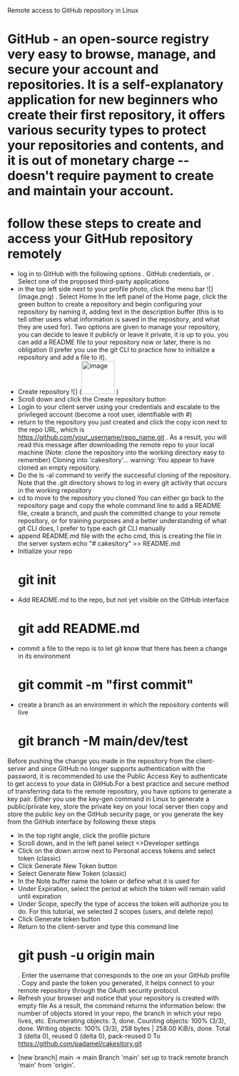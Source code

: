 Remote access to GitHub repository in Linux

# GitHub - an open-source registry very easy to browse, manage, and secure your account and repositories. It is a self-explanatory application for new beginners who create their first repository, it offers various security types to protect your repositories and contents, and it is out of monetary charge --doesn't require payment to create and maintain your account.
# follow these steps to create and access your GitHub repository remotely
 - log in to GitHub with the following options
    . GitHub credentials, or
    . Select one of the proposed third-party applications
 - in the top left side next to your profile photo, click the menu bar ![] (image.png)
    . Select Home
In the left panel of the Home page, click the green button to create a repository and begin configuring your repository by naming it, adding text in the description buffer (this is to tell other users what information is saved in the repository, and what they are used for). Two options are given to manage your repository, you can decide to leave it publicly or leave it private, it is up to you. you can add a README file to your repository now or later, there is no obligation (I prefer you use the git CLI to practice how to initialize a repository and add a file to it).
 - Create repository
   ![] (<img width="74" alt="image" src="https://github.com/padamel/cakesitory/assets/82719248/b8f1968b-f42b-43a1-9df0-5b5e539dc620">
)
 - Scroll down and click the Create repository button
 - Login to your client server using your credentials and escalate to the privileged account (become a root user, identifiable with #)
 - return to the repository you just created and click the copy icon next to the repo URL, which is https://github.com/your_username/repo_name.git
    . As a result, you will read this message after downloading the remote repo to your local machine (Note: clone the repository into the working directory easy to remember)
      Cloning into 'cakesitory'...
warning: You appear to have cloned an empty repository.
  - Do the ls -al command to verify the successful cloning of the repository. Note that the .git directory shows to log in every git activity that occurs in the working repository
  - cd to move to the repository you cloned
You can either go back to the repository page and copy the whole command line to add a README file, create a branch, and push the committed change to your remote repository, or for training purposes and a better understanding of what git CLI does, I prefer to type each git CLI manually
  - append README.md file with the echo cmd, this is creating the file in the server system
echo "# cakesitory" >> README.md 
  - Initialize your repo
     # git init
  - Add README.md to the repo, but not yet visible on the GitHub interface
     # git add README.md
  - commit a file to the repo is to let git know that there has been a change in its environment
     # git commit -m "first commit"
  - create a branch as an environment in which the repository contents will live
     # git branch -M main/dev/test
Before pushing the change you made in the repository from the client-server and since GitHub no longer supports authentication with the password, it is recommended to use the Public Access Key to authenticate to get access to your data in GitHub.For a best practice and secure method of transferring data to the remote repository, you have options to generate a key pair. Either you use the key-gen command in Linux to generate a public/private key, store the private key on your local server then copy and store the public key on the GitHub security page, or you generate the key from the GitHub interface by following these steps
  - In the top right angle, click the profile picture
  - Scroll down, and in the left panel select <>Developer settings
  - Click on the down arrow next to Personal access tokens and select token (classic)
  - Click Generate New Token button
  - Select Generate New Token (classic)
  - In the Note buffer name the token or define what it is used for
  - Under Expiration, select the period at which the token will remain valid until expiration
  - Under Scope, specify the type of access the token will authorize you to do.
       For this tutorial, we selected 2 scopes (users, and delete repo)
  - Click Generate token button
  - Return to the client-server and type this command line
     # git push -u origin main
       . Enter the username that corresponds to the one on your GitHub profile
       . Copy and paste the token you generated, it helps connect to your remote repository through the OAuth security protocol.
  - Refresh your browser and notice that your repository is created with empty file
As a result, the command returns the information below: the number of objects stored in your repo, the branch in which your repo lives, etc.
     Enumerating objects: 3, done.
Counting objects: 100% (3/3), done.
Writing objects: 100% (3/3), 258 bytes | 258.00 KiB/s, done.
Total 3 (delta 0), reused 0 (delta 0), pack-reused 0
To https://github.com/padamel/cakesitory.git
 * [new branch]      main -> main
Branch 'main' set up to track remote branch 'main' from 'origin'.
